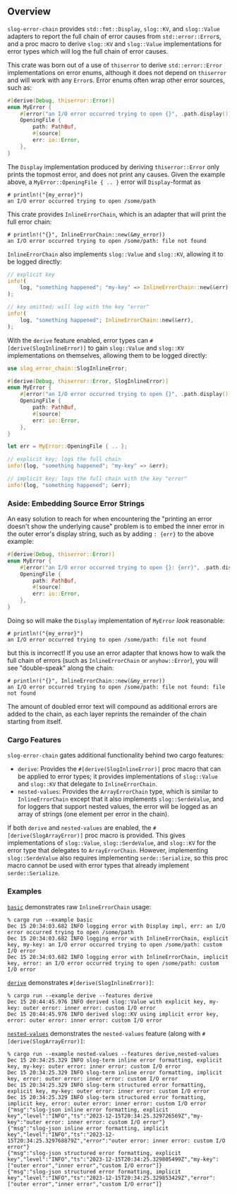 ## Overview

`slog-error-chain` provides `std::fmt::Display`, `slog::KV`, and `slog::Value`
adapters to report the full chain of error causes from `std::error::Error`s, and
a proc macro to derive `slog::KV` and `slog::Value` implementations for error
types which will log the full chain of error causes.

This crate was born out of a use of `thiserror` to derive `std::error::Error`
implementations on error enums, although it does not depend on `thiserror` and
will work with any `Error`s. Error enums often wrap other error sources, such
as:

```rust
#[derive(Debug, thiserror::Error)]
enum MyError {
    #[error("an I/O error occurred trying to open {}", .path.display())]
    OpeningFile {
        path: PathBuf,
        #[source]
        err: io::Error,
    },
}
```

The `Display` implementation produced by deriving `thiserror::Error` only prints
the topmost error, and does not print any causes. Given the example above, a
`MyError::OpeningFile { .. }` error will `Display`-format as

```text
# println!("{my_error}")
an I/O error occurred trying to open /some/path
```

This crate provides `InlineErrorChain`, which is an adapter that will print the
full error chain:

```text
# println!("{}", InlineErrorChain::new(&my_error))
an I/O error occurred trying to open /some/path: file not found
```

`InlineErrorChain` also implements `slog::Value` and `slog::KV`, allowing it to
be logged directly:

```rust
// explicit key
info!(
    log, "something happened"; "my-key" => InlineErrorChain::new(&err),
);

// key omitted; will log with the key "error"
info!(
    log, "something happened"; InlineErrorChain::new(&err),
);
```

With the `derive` feature enabled, error types can `#[derive(SlogInlineError)]`
to gain `slog::Value` and `slog::KV` implementations on themselves, allowing
them to be logged directly:

```rust
use slog_error_chain::SlogInlineError;

#[derive(Debug, thiserror::Error, SlogInlineError)]
enum MyError {
    #[error("an I/O error occurred trying to open {}", .path.display())]
    OpeningFile {
        path: PathBuf,
        #[source]
        err: io::Error,
    },
}

let err = MyError::OpeningFile { .. };

// explicit key; logs the full chain
info!(log, "something happened"; "my-key" => &err);

// implicit key; logs the full chain with the key "error"
info!(log, "something happened"; &err);
```

### Aside: Embedding Source Error Strings

An easy solution to reach for when encountering the "printing an error doesn't
show the underlying cause" problem is to embed the inner error in the outer
error's display string, such as by adding `: {err}` to the above example:

```rust
#[derive(Debug, thiserror::Error)]
enum MyError {
    #[error("an I/O error occurred trying to open {}: {err}", .path.display())]
    OpeningFile {
        path: PathBuf,
        #[source]
        err: io::Error,
    },
}
```

Doing so will make the `Display` implementation of `MyError` _look_ reasonable:

```text
# println!("{my_error}")
an I/O error occurred trying to open /some/path: file not found
```

but this is incorrect! If you use an error adapter that knows how to walk the
full chain of errors (such as `InlineErrorChain` or `anyhow::Error`), you will
see "double-speak" along the chain:

```text
# println!("{}", InlineErrorChain::new(&my_error))
an I/O error occurred trying to open /some/path: file not found: file not found
```

The amount of doubled error text will compound as additional errors are added to
the chain, as each layer reprints the remainder of the chain starting from
itself.

### Cargo Features

`slog-error-chain` gates additional functionality behind two cargo features:

* `derive`: Provides the `#[derive(SlogInlineError)]` proc macro that can be
  applied to error types; it provides implementations of `slog::Value` and
  `slog::KV` that delegate to `InlineErrorChain`.
* `nested-values`: Provides the `ArrayErrorChain` type, which is similar to
  `InlineErrorChain` except that it also implements `slog::SerdeValue`, and for
  loggers that support nested values, the error will be logged as an array of
  strings (one element per error in the chain).

If both `derive` and `nested-values` are enabled, the
`#[derive(SlogArrayError)]` proc macro is provided. This gives implementations
of `slog::Value`, `slog::SerdeValue`, and `slog::KV` for the error type that
delegates to `ArrayErrorChain`. However, implementing `slog::SerdeValue` also
requires implementing `serde::Serialize`, so this proc macro cannot be used with
error types that already implement `serde::Serialize`.

### Examples

[`basic`](./examples/basic.rs) demonstrates raw `InlineErrorChain` usage:

```console
% cargo run --example basic
Dec 15 20:34:03.682 INFO logging error with Display impl, err: an I/O error occurred trying to open /some/path
Dec 15 20:34:03.682 INFO logging error with InlineErrorChain, explicit key, my-key: an I/O error occurred trying to open /some/path: custom I/O error
Dec 15 20:34:03.682 INFO logging error with InlineErrorChain, implicit key, error: an I/O error occurred trying to open /some/path: custom I/O error
```

[`derive`](./examples/derive.rs) demonstrates `#[derive(SlogInlineError)]`:

```console
% cargo run --example derive --features derive
Dec 15 20:44:45.976 INFO derived slog::Value with explicit key, my-key: outer error: inner error: custom I/O error
Dec 15 20:44:45.976 INFO derived slog::KV using implicit error key, error: outer error: inner error: custom I/O error
```

[`nested-values`](./examples/nested-values.rs) demonstrates the `nested-values`
feature (along with `#[derive(SlogArrayError)]`:

```console
% cargo run --example nested-values --features derive,nested-values
Dec 15 20:34:25.329 INFO slog-term inline error formatting, explicit key, my-key: outer error: inner error: custom I/O error
Dec 15 20:34:25.329 INFO slog-term inline error formatting, implicit key, error: outer error: inner error: custom I/O error
Dec 15 20:34:25.329 INFO slog-term structured error formatting, explicit key, my-key: outer error: inner error: custom I/O error
Dec 15 20:34:25.329 INFO slog-term structured error formatting, implicit key, error: outer error: inner error: custom I/O error
{"msg":"slog-json inline error formatting, explicit key","level":"INFO","ts":"2023-12-15T20:34:25.329726569Z","my-key":"outer error: inner error: custom I/O error"}
{"msg":"slog-json inline error formatting, implicit key","level":"INFO","ts":"2023-12-15T20:34:25.329768879Z","error":"outer error: inner error: custom I/O error"}
{"msg":"slog-json structured error formatting, explicit key","level":"INFO","ts":"2023-12-15T20:34:25.329805499Z","my-key":["outer error","inner error","custom I/O error"]}
{"msg":"slog-json structured error formatting, implicit key","level":"INFO","ts":"2023-12-15T20:34:25.329853429Z","error":["outer error","inner error","custom I/O error"]}
```
